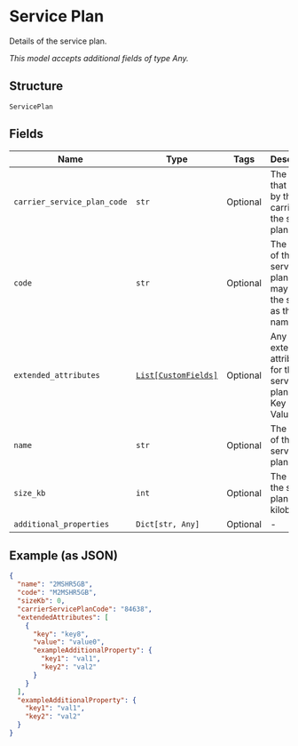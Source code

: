 
# Service Plan

Details of the service plan.

*This model accepts additional fields of type Any.*

## Structure

`ServicePlan`

## Fields

| Name | Type | Tags | Description |
|  --- | --- | --- | --- |
| `carrier_service_plan_code` | `str` | Optional | The code that is used by the carrier for the service plan. |
| `code` | `str` | Optional | The code of the service plan, which may not be the same as the name. |
| `extended_attributes` | [`List[CustomFields]`](../../doc/models/custom-fields.md) | Optional | Any extended attributes for the service plan, as Key and Value pairs. |
| `name` | `str` | Optional | The name of the service plan. |
| `size_kb` | `int` | Optional | The size of the service plan in kilobytes. |
| `additional_properties` | `Dict[str, Any]` | Optional | - |

## Example (as JSON)

```json
{
  "name": "2MSHR5GB",
  "code": "M2MSHR5GB",
  "sizeKb": 0,
  "carrierServicePlanCode": "84638",
  "extendedAttributes": [
    {
      "key": "key8",
      "value": "value0",
      "exampleAdditionalProperty": {
        "key1": "val1",
        "key2": "val2"
      }
    }
  ],
  "exampleAdditionalProperty": {
    "key1": "val1",
    "key2": "val2"
  }
}
```

